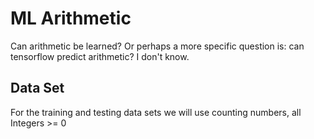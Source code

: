 # ML Arithmetic

Can arithmetic be learned? Or perhaps a more specific question is: can tensorflow predict arithmetic?
I don't know. 

## Data Set

For the training and testing data sets we will use counting numbers, all Integers >= 0